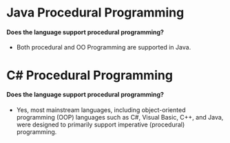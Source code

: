 # Java Procedural Programming
#### Does the language support procedural programming?
* Both procedural and OO Programming are supported in Java.
# C# Procedural Programming
#### Does the language support procedural programming?
* Yes, most mainstream languages, including object-oriented programming (OOP) languages such as C#, Visual Basic, C++, and Java, were designed to primarily support imperative (procedural) programming.
